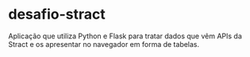 # desafio-stract
Aplicação que utiliza Python e Flask para tratar dados que vêm APIs da Stract e os apresentar no navegador em forma de tabelas.
